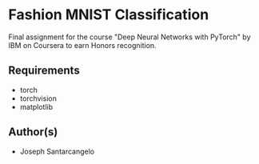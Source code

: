 # Fashion MNIST Classification

Final assignment for the course "Deep Neural Networks with PyTorch" by IBM on Coursera to earn Honors recognition.

## Requirements

* torch
* torchvision
* matplotlib

## Author(s)

* Joseph Santarcangelo
